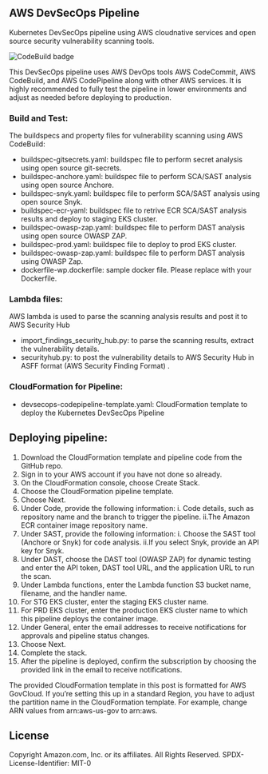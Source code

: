 ## AWS DevSecOps Pipeline

Kubernetes DevSecOps pipeline using AWS cloudnative services and open source security vulnerability scanning tools.

![CodeBuild badge](https://codebuild.us-west-2.amazonaws.com/badges?uuid=eyJlbmNyeXB0ZWREYXRhIjoieDJkVmY0VXl2bVRjaFdBYkRzZExTNS9ZTUZVQXE4Sy9GMkh1dk1sOE54VkJKcEowOGdXcnJiZDlGL1RGeXJGUmR5UHlWT1psaks2N1dKbk5qUSt6L1BnPSIsIml2UGFyYW1ldGVyU3BlYyI6InhST3ZVeEZ6bkxLWC9IZG4iLCJtYXRlcmlhbFNldFNlcmlhbCI6MX0%3D&branch=master)

This DevSecOps pipeline uses AWS DevOps tools AWS CodeCommit, AWS CodeBuild, and AWS CodePipeline along with other AWS services.  It is highly recommended to fully test the pipeline in lower environments and adjust as needed before deploying to production.

### Build and Test: 

The buildspecs and property files for vulnerability scanning using AWS CodeBuild:
* buildspec-gitsecrets.yaml: buildspec file to perform secret analysis using open source git-secrets.
* buildspec-anchore.yaml: buildspec file to perform SCA/SAST analysis using open source Anchore.
* buildspec-snyk.yaml: buildspec file to perform SCA/SAST analysis using open source Snyk.
* buildspec-ecr-yaml: buildspec file to retrive ECR SCA/SAST analysis results and deploy to staging EKS cluster.
* buildspec-owasp-zap.yaml: buildspec file to perform DAST analysis using open source OWASP ZAP.
* buildspec-prod.yaml: buildspec file to deploy to prod EKS cluster.
* buildspec-owasp-zap.yaml: buildspec file to perform DAST analysis using OWASP Zap.
* dockerfile-wp.dockerfile: sample docker file. Please replace with your Dockerfile.

### Lambda files:

AWS lambda is used to parse the scanning analysis results and post it to AWS Security Hub
* import_findings_security_hub.py: to parse the scanning results, extract the vulnerability details.
* securityhub.py: to post the vulnerability details to AWS Security Hub in ASFF format (AWS Security Finding Format) .

### CloudFormation for Pipeline:

* devsecops-codepipeline-template.yaml: CloudFormation template to deploy the Kubernetes DevSecOps Pipeline 

## Deploying pipeline:

1. Download the CloudFormation template and pipeline code from the GitHub repo.
2. Sign in to your AWS account if you have not done so already. 
3. On the CloudFormation console, choose Create Stack. 
4. Choose the CloudFormation pipeline template. 
5. Choose Next.
6. Under Code, provide the following information:
   i. Code details, such as repository name and the branch to trigger the pipeline.
   ii.The Amazon ECR container image repository name.
7. Under SAST, provide the following information:
   i. Choose the SAST tool (Anchore or Snyk) for code analysis.
   ii.If you select Snyk, provide an API key for Snyk.
8. Under DAST, choose the DAST tool (OWASP ZAP) for dynamic testing and enter the API token, DAST tool URL, and the application URL to run the scan.
9. Under Lambda functions, enter the Lambda function S3 bucket name, filename, and the handler name.
10. For STG EKS cluster, enter the staging EKS cluster name. 
11.	For PRD EKS cluster, enter the production EKS cluster name to which this pipeline deploys the container image. 
12.	Under General, enter the email addresses to receive notifications for approvals and pipeline status changes. 
13.	Choose Next.
14.	Complete the stack.
15.	After the pipeline is deployed, confirm the subscription by choosing the provided link in the email to receive notifications.

The provided CloudFormation template in this post is formatted for AWS GovCloud. If you’re setting this up in a standard Region, you have to adjust the partition name in the CloudFormation template. For example, change ARN values from arn:aws-us-gov to arn:aws. 

## License

Copyright Amazon.com, Inc. or its affiliates. All Rights Reserved.
SPDX-License-Identifier: MIT-0